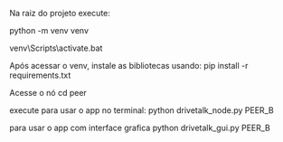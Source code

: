 Na raiz do projeto execute: 

python -m venv venv

venv\Scripts\activate.bat

Após acessar o venv, instale as bibliotecas usando:
pip install -r requirements.txt

Acesse o nó
cd peer

execute para usar o app no terminal:
python drivetalk_node.py PEER_B

para usar o app com interface grafica
python drivetalk_gui.py PEER_B

